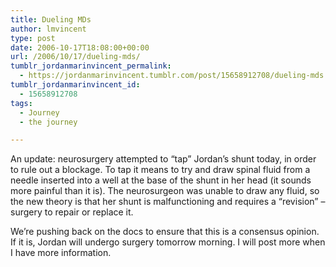 ```yaml
---
title: Dueling MDs
author: lmvincent
type: post
date: 2006-10-17T18:08:00+00:00
url: /2006/10/17/dueling-mds/
tumblr_jordanmarinvincent_permalink:
  - https://jordanmarinvincent.tumblr.com/post/15658912708/dueling-mds
tumblr_jordanmarinvincent_id:
  - 15658912708
tags:
  - Journey
  - the journey

---
```

An update: neurosurgery attempted to &ldquo;tap&rdquo; Jordan&rsquo;s shunt today, in order to rule out a blockage. To tap it means to try and draw spinal fluid from a needle inserted into a well at the base of the shunt in her head (it sounds more painful than it is). The neurosurgeon was unable to draw any fluid, so the new theory is that her shunt is malfunctioning and requires a &ldquo;revision&rdquo; &ndash; surgery to repair or replace it.

We&rsquo;re pushing back on the docs to ensure that this is a consensus opinion. If it is, Jordan will undergo surgery tomorrow morning. I will post more when I have more information.

<div class="blogger-post-footer">
  <img loading="lazy" width="1" height="1" src="https://blogger.googleusercontent.com/tracker/9039099668816362935-8137273036019203252?l=jordansjourney2.blogspot.com" alt="" />
</div>